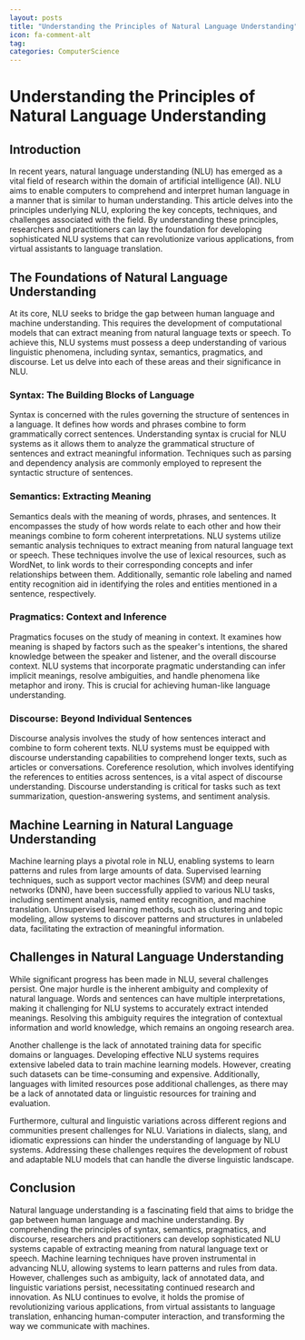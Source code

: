 ```yaml
---
layout: posts
title: "Understanding the Principles of Natural Language Understanding"
icon: fa-comment-alt
tag:      
categories: ComputerScience
---
```



# Understanding the Principles of Natural Language Understanding

## Introduction

In recent years, natural language understanding (NLU) has emerged as a vital field of research within the domain of artificial intelligence (AI). NLU aims to enable computers to comprehend and interpret human language in a manner that is similar to human understanding. This article delves into the principles underlying NLU, exploring the key concepts, techniques, and challenges associated with the field. By understanding these principles, researchers and practitioners can lay the foundation for developing sophisticated NLU systems that can revolutionize various applications, from virtual assistants to language translation.

## The Foundations of Natural Language Understanding

At its core, NLU seeks to bridge the gap between human language and machine understanding. This requires the development of computational models that can extract meaning from natural language texts or speech. To achieve this, NLU systems must possess a deep understanding of various linguistic phenomena, including syntax, semantics, pragmatics, and discourse. Let us delve into each of these areas and their significance in NLU.

### Syntax: The Building Blocks of Language

Syntax is concerned with the rules governing the structure of sentences in a language. It defines how words and phrases combine to form grammatically correct sentences. Understanding syntax is crucial for NLU systems as it allows them to analyze the grammatical structure of sentences and extract meaningful information. Techniques such as parsing and dependency analysis are commonly employed to represent the syntactic structure of sentences.

### Semantics: Extracting Meaning

Semantics deals with the meaning of words, phrases, and sentences. It encompasses the study of how words relate to each other and how their meanings combine to form coherent interpretations. NLU systems utilize semantic analysis techniques to extract meaning from natural language text or speech. These techniques involve the use of lexical resources, such as WordNet, to link words to their corresponding concepts and infer relationships between them. Additionally, semantic role labeling and named entity recognition aid in identifying the roles and entities mentioned in a sentence, respectively.

### Pragmatics: Context and Inference

Pragmatics focuses on the study of meaning in context. It examines how meaning is shaped by factors such as the speaker's intentions, the shared knowledge between the speaker and listener, and the overall discourse context. NLU systems that incorporate pragmatic understanding can infer implicit meanings, resolve ambiguities, and handle phenomena like metaphor and irony. This is crucial for achieving human-like language understanding.

### Discourse: Beyond Individual Sentences

Discourse analysis involves the study of how sentences interact and combine to form coherent texts. NLU systems must be equipped with discourse understanding capabilities to comprehend longer texts, such as articles or conversations. Coreference resolution, which involves identifying the references to entities across sentences, is a vital aspect of discourse understanding. Discourse understanding is critical for tasks such as text summarization, question-answering systems, and sentiment analysis.

## Machine Learning in Natural Language Understanding

Machine learning plays a pivotal role in NLU, enabling systems to learn patterns and rules from large amounts of data. Supervised learning techniques, such as support vector machines (SVM) and deep neural networks (DNN), have been successfully applied to various NLU tasks, including sentiment analysis, named entity recognition, and machine translation. Unsupervised learning methods, such as clustering and topic modeling, allow systems to discover patterns and structures in unlabeled data, facilitating the extraction of meaningful information.

## Challenges in Natural Language Understanding

While significant progress has been made in NLU, several challenges persist. One major hurdle is the inherent ambiguity and complexity of natural language. Words and sentences can have multiple interpretations, making it challenging for NLU systems to accurately extract intended meanings. Resolving this ambiguity requires the integration of contextual information and world knowledge, which remains an ongoing research area.

Another challenge is the lack of annotated training data for specific domains or languages. Developing effective NLU systems requires extensive labeled data to train machine learning models. However, creating such datasets can be time-consuming and expensive. Additionally, languages with limited resources pose additional challenges, as there may be a lack of annotated data or linguistic resources for training and evaluation.

Furthermore, cultural and linguistic variations across different regions and communities present challenges for NLU. Variations in dialects, slang, and idiomatic expressions can hinder the understanding of language by NLU systems. Addressing these challenges requires the development of robust and adaptable NLU models that can handle the diverse linguistic landscape.

## Conclusion

Natural language understanding is a fascinating field that aims to bridge the gap between human language and machine understanding. By comprehending the principles of syntax, semantics, pragmatics, and discourse, researchers and practitioners can develop sophisticated NLU systems capable of extracting meaning from natural language text or speech. Machine learning techniques have proven instrumental in advancing NLU, allowing systems to learn patterns and rules from data. However, challenges such as ambiguity, lack of annotated data, and linguistic variations persist, necessitating continued research and innovation. As NLU continues to evolve, it holds the promise of revolutionizing various applications, from virtual assistants to language translation, enhancing human-computer interaction, and transforming the way we communicate with machines.